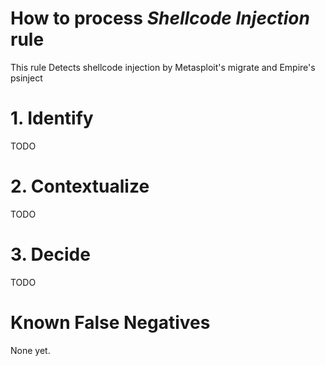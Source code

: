 # How to process *Shellcode Injection* rule
This rule Detects shellcode injection by Metasploit's migrate and Empire's psinject

# 1. Identify
TODO

# 2. Contextualize
TODO

# 3. Decide
TODO

# Known False Negatives
None yet.
